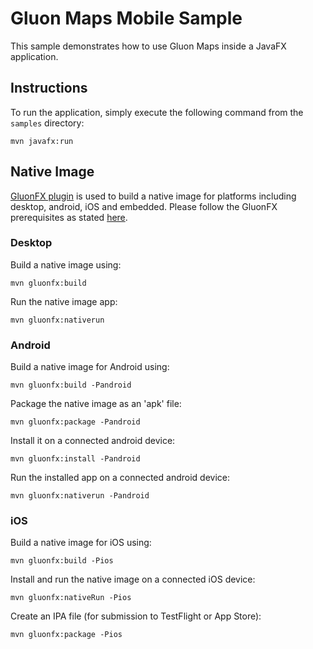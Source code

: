 # Gluon Maps Mobile Sample

This sample demonstrates how to use Gluon Maps inside a JavaFX application.

## Instructions

To run the application, simply execute the following command from the `samples` directory:

    mvn javafx:run

## Native Image

[GluonFX plugin](https://docs.gluonhq.com/) is used to build a native image for platforms including desktop, android, iOS and embedded.
Please follow the GluonFX prerequisites as stated [here](https://docs.gluonhq.com/#_requirements).

### Desktop

Build a native image using:

    mvn gluonfx:build

Run the native image app:

    mvn gluonfx:nativerun

### Android

Build a native image for Android using:

    mvn gluonfx:build -Pandroid

Package the native image as an 'apk' file:

    mvn gluonfx:package -Pandroid

Install it on a connected android device:

    mvn gluonfx:install -Pandroid

Run the installed app on a connected android device:

    mvn gluonfx:nativerun -Pandroid

### iOS

Build a native image for iOS using:

    mvn gluonfx:build -Pios

Install and run the native image on a connected iOS device:

    mvn gluonfx:nativeRun -Pios

Create an IPA file (for submission to TestFlight or App Store):

    mvn gluonfx:package -Pios


